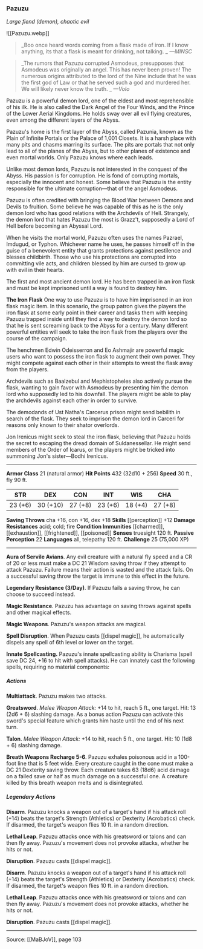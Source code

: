 ### Pazuzu
_Large fiend (demon), chaotic evil_

![[Pazuzu.webp]]

> _Boo once heard words coming from a flask made of iron. If I know anything, its that a flask is meant for drinking, not talking.
_
> _—MINSC_

> _The rumors that Pazuzu corrupted Asmodeus, presupposes that Asmodeus was originally an angel. This has never been proven! The numerous origins attributed to the lord of the Nine include that he was the first god of Law or that he served such a god and murdered her. We will likely never know the truth.
_
> _—Volo_

Pazuzu is a powerful demon lord, one of the eldest and most reprehensible of his ilk. He is also called the Dark Angel of the Four Winds, and the Prince of the Lower Aerial Kingdoms. He holds sway over all evil flying creatures, even among the different layers of the Abyss.

Pazuzu's home is the first layer of the Abyss, called Pazunia, known as the Plain of Infinite Portals or the Palace of 1,001 Closets. It is a harsh place with many pits and chasms marring its surface. The pits are portals that not only lead to all of the planes of the Abyss, but to other planes of existence and even mortal worlds. Only Pazuzu knows where each leads.

Unlike most demon lords, Pazuzu is not interested in the conquest of the Abyss. His passion is for corruption. He is fond of corrupting mortals, especially the innocent and honest. Some believe that Pazuzu is the entity responsible for the ultimate corruption—that of the angel Asmodeus.

Pazuzu is often credited with bringing the Blood War between Demons and Devils to fruition. Some believe he was capable of this as he is the only demon lord who has good relations with the Archdevils of Hell. Strangely, the demon lord that hates Pazuzu the most is Grazz't, supposedly a Lord of Hell before becoming an Abyssal Lord.

When he visits the mortal world, Pazuzu often uses the names Pazrael, Imdugud, or Typhon. Whichever name he uses, he passes himself off in the guise of a benevolent entity that grants protections against pestilence and blesses childbirth. Those who use his protections are corrupted into committing vile acts, and children blessed by him are cursed to grow up with evil in their hearts.

The first and most ancient demon lord. He has been trapped in an iron flask and must be kept imprisoned until a way is found to destroy him.

**The Iron Flask** One way to use Pazuzu is to have him imprisoned in an iron flask magic item. In this scenario, the group patron gives the players the iron flask at some early point in their career and tasks them with keeping Pazuzu trapped inside until they find a way to destroy the demon lord so that he is sent screaming back to the Abyss for a century. Many different powerful entities will seek to take the iron flask from the players over the course of the campaign.

The henchmen Edwin Odeisserron and Eo Ashmajir are powerful magic users who want to possess the iron flask to augment their own power. They might compete against each other in their attempts to wrest the flask away from the players.

Archdevils such as Baalzebul and Mephistopheles also actively pursue the flask, wanting to gain favor with Asmodeus by presenting him the demon lord who supposedly led to his downfall. The players might be able to play the archdevils against each other in order to survive.

The demodands of Ust Natha's Carcerus prison might send bebilith in search of the flask. They seek to imprison the demon lord in Carceri for reasons only known to their shator overlords.

Jon Irenicus might seek to steal the iron flask, believing that Pazuzu holds the secret to escaping the dread domain of Suldanessellar. He might send members of the Order of Icarus, or the players might be tricked into summoning Jon's sister—Bodhi Irenicus.




---

**Armor Class** 21 (natural armor)
**Hit Points** 432 (32d10 + 256)
**Speed** 30 ft., fly 90 ft.

| STR     | DEX     | CON     | INT     | WIS     | CHA     |
|---------|---------|---------|---------|---------|---------|
| 23 (+6) | 30 (+10) | 27 (+8) | 23 (+6) | 18 (+4) | 27 (+8) |

**Saving Throws** cha +16, con +16, dex +18
**Skills** [[perception]] +12
**Damage Resistances** acid; cold; fire
**Condition Immunities** [[charmed]], [[exhaustion]], [[frightened]], [[poisoned]]
**Senses** truesight 120 ft.
**Passive Perception** 22
**Languages** all, telepathy 120 ft.
**Challenge** 25 (75,000 XP)

---

**Aura of Servile Avians**. Any evil creature with a natural fly speed and a CR of 20 or less must make a DC 21 Wisdom saving throw if they attempt to attack Pazuzu. Failure means their action is wasted and the attack fails. On a successful saving throw the target is immune to this effect in the future.

**Legendary Resistance (3/Day)**. If Pazuzu fails a saving throw, he can choose to succeed instead.

**Magic Resistance**. Pazuzu has advantage on saving throws against spells and other magical effects.

**Magic Weapons**. Pazuzu's weapon attacks are magical.

**Spell Disruption**. When Pazuzu casts [[dispel magic]], he automatically dispels any spell of 6th level or lower on the target.

**Innate Spellcasting.** Pazuzu's innate spellcasting ability is Charisma (spell save DC 24, +16 to hit with spell attacks). He can innately cast the following spells, requiring no material components:

##### Actions
**Multiattack**. Pazuzu makes two attacks.

**Greatsword**. _Melee Weapon Attack:_ +14 to hit, reach 5 ft., one target. Hit: 13 (2d6 + 6) slashing damage. As a bonus action Pazuzu can activate this sword's special feature which grants him haste until the end of his next turn.

**Talon**. _Melee Weapon Attack:_ +14 to hit, reach 5 ft., one target. Hit: 10 (1d8 + 6) slashing damage.

**Breath Weapons Recharge 5-6**. Pazuzu exhales poisonous acid in a 100-foot line that is 5 feet wide. Every creature caught in the cone must make a DC 21 Dexterity saving throw. Each creature takes 63 (18d6) acid damage on a failed save or half as much damage on a successful one. A creature killed by this breath weapon melts and is disintegrated.

##### Legendary Actions
**Disarm**. Pazuzu knocks a weapon out of a target's hand if his attack roll (+14) beats the target's Strength (Athletics) or Dexterity (Acrobatics) check. If disarmed, the target's weapon flies 10 ft. in a random direction.

**Lethal Leap**. Pazuzu attacks once with his greatsword or talons and can then fly away. Pazuzu's movement does not provoke attacks, whether he hits or not.

**Disruption**. Pazuzu casts [[dispel magic]].

**Disarm**. Pazuzu knocks a weapon out of a target's hand if his attack roll (+14) beats the target's Strength (Athletics) or Dexterity (Acrobatics) check. If disarmed, the target's weapon flies 10 ft. in a random direction.

**Lethal Leap**. Pazuzu attacks once with his greatsword or talons and can then fly away. Pazuzu's movement does not provoke attacks, whether he hits or not.

**Disruption**. Pazuzu casts [[dispel magic]].


---

Source: [[MaBJoV]], page 103